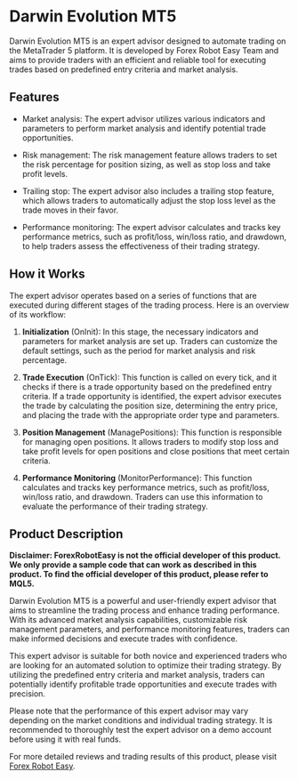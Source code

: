 # Darwin Evolution MT5

Darwin Evolution MT5 is an expert advisor designed to automate trading on the MetaTrader 5 platform. It is developed by Forex Robot Easy Team and aims to provide traders with an efficient and reliable tool for executing trades based on predefined entry criteria and market analysis.

## Features

- Market analysis: The expert advisor utilizes various indicators and parameters to perform market analysis and identify potential trade opportunities.

- Risk management: The risk management feature allows traders to set the risk percentage for position sizing, as well as stop loss and take profit levels.

- Trailing stop: The expert advisor also includes a trailing stop feature, which allows traders to automatically adjust the stop loss level as the trade moves in their favor.

- Performance monitoring: The expert advisor calculates and tracks key performance metrics, such as profit/loss, win/loss ratio, and drawdown, to help traders assess the effectiveness of their trading strategy.

## How it Works

The expert advisor operates based on a series of functions that are executed during different stages of the trading process. Here is an overview of its workflow:

1. **Initialization** (OnInit): In this stage, the necessary indicators and parameters for market analysis are set up. Traders can customize the default settings, such as the period for market analysis and risk percentage.

2. **Trade Execution** (OnTick): This function is called on every tick, and it checks if there is a trade opportunity based on the predefined entry criteria. If a trade opportunity is identified, the expert advisor executes the trade by calculating the position size, determining the entry price, and placing the trade with the appropriate order type and parameters.

3. **Position Management** (ManagePositions): This function is responsible for managing open positions. It allows traders to modify stop loss and take profit levels for open positions and close positions that meet certain criteria.

4. **Performance Monitoring** (MonitorPerformance): This function calculates and tracks key performance metrics, such as profit/loss, win/loss ratio, and drawdown. Traders can use this information to evaluate the performance of their trading strategy.

## Product Description

**Disclaimer: ForexRobotEasy is not the official developer of this product. We only provide a sample code that can work as described in this product. To find the official developer of this product, please refer to MQL5.**

Darwin Evolution MT5 is a powerful and user-friendly expert advisor that aims to streamline the trading process and enhance trading performance. With its advanced market analysis capabilities, customizable risk management parameters, and performance monitoring features, traders can make informed decisions and execute trades with confidence.

This expert advisor is suitable for both novice and experienced traders who are looking for an automated solution to optimize their trading strategy. By utilizing the predefined entry criteria and market analysis, traders can potentially identify profitable trade opportunities and execute trades with precision.

Please note that the performance of this expert advisor may vary depending on the market conditions and individual trading strategy. It is recommended to thoroughly test the expert advisor on a demo account before using it with real funds.

For more detailed reviews and trading results of this product, please visit [Forex Robot Easy](https://forexroboteasy.com/forex-robot-review/review-darwin-evolution-mt5-limited-time-promotion-real-results/).
